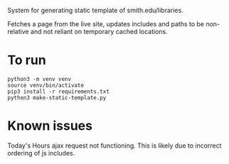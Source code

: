 System for generating static template of smith.edu/libraries.

Fetches a page from the live site, updates includes and paths to be non-relative and not reliant on temporary cached locations.

# To run
```
python3 -m venv venv
source venv/bin/activate
pip3 install -r requirements.txt
python3 make-static-template.py
```

# Known issues
Today's Hours ajax request not functioning. This is likely due to incorrect ordering of js includes.
